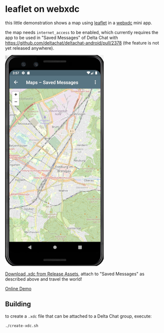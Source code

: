 # leaflet on webxdc

this little demonstration shows a map using [leaflet](https://leafletjs.com) in a [webxdc](https://webxdc.org) mini app.

the map needs `internet_access` to be enabled, which currently requires the app to be used in "Saved Messages"
of Delta Chat with https://github.com/deltachat/deltachat-android/pull/2378 (the feature is not yet released anywhere).

![Maps Screenshot](images/screenshot.jpg)

[Download .xdc from Release Assets](https://github.com/r10s/maps/releases), attach to "Saved Messages" as described above and travel the world!

[Online Demo](https://r10s.github.io/maps/)

## Building

to create a `.xdc` file that can be attached to a Delta Chat group, execute:

```sh
./create-xdc.sh
```
